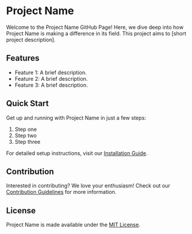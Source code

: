 # Project Name

Welcome to the Project Name GitHub Page! Here, we dive deep into how Project Name is making a difference in its field. This project aims to [short project description].

## Features

- Feature 1: A brief description.
- Feature 2: A brief description.
- Feature 3: A brief description.

## Quick Start

Get up and running with Project Name in just a few steps:

1. Step one
2. Step two
3. Step three

For detailed setup instructions, visit our [Installation Guide](/installation).

## Contribution

Interested in contributing? We love your enthusiasm! Check out our [Contribution Guidelines](/contributing) for more information.

## License

Project Name is made available under the [MIT License](/license).
